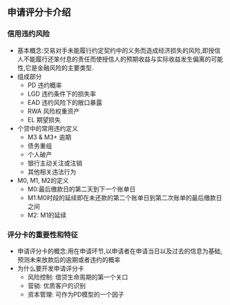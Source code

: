 ## 申请评分卡介绍

### 信用违约风险

* 基本概念:交易对手未能履行约定契约中的义务而造成经济损失的风险,即授信人不能履行还笨付息的责任而使授信人的预期收益与实际收益发生偏离的可能性,它是金融风险的主要类型.
* 组成部分
  * PD 违约概率
  * LGD 违约条件下的损失率
  * EAD 违约风险下的敞口暴露
  * RWA 风险权重资产
  * EL 期望损失
* 个贷中的常用违约定义
  * M3 & M3+ 逾期
  * 债务重组
  * 个人破产
  * 银行主动关注或注销
  * 其他相关违法行为
* M0, M1, M2的定义
  * M0:最后缴款日的第二天到下一个账单日
  * M1:M0时段的延续即在未还款的第二个账单日到第二次账单的最后缴款日之间
  * M2: M1的延续

### 评分卡的重要性和特征

* 申请评分卡的概念:用在申请环节,以申请者在申请当日以及过去的信息为基础,预测未来放款后的逾期或者违约的概率
* 为什么要开发申请评分卡
  * 风险控制: 借贷生命周期的第一个关口
  * 营销: 优质客户的识别
  * 资本管理: 可作为PD模型的一个因子

